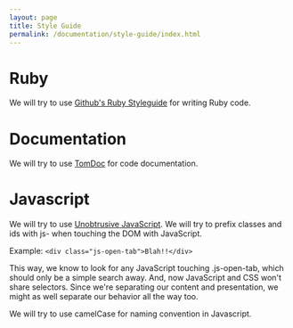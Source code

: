 ```yaml
---
layout: page
title: Style Guide
permalink: /documentation/style-guide/index.html
---
```



# Ruby
We will try to use [Github's Ruby Styleguide](https://github.com/styleguide/ruby) for writing Ruby code.

# Documentation
We will try to use [TomDoc](http://tomdoc.org/) for code documentation.

# Javascript
We will try to use [Unobtrusive JavaScript](http://en.wikipedia.org/wiki/Unobtrusive_JavaScript). We will try to prefix classes and ids with js- when touching the DOM with JavaScript.

Example: `<div class="js-open-tab">Blah!!</div>`

This way, we know to look for any JavaScript touching .js-open-tab, which should only be a simple search away. And, now JavaScript and CSS won't share selectors. Since we're separating our content and presentation, we might as well separate our behavior all the way too.

We will try to use camelCase for naming convention in Javascript.
